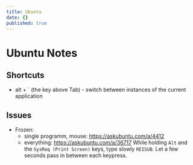 ```yaml
---
title: Ubuntu
date: {}
published: true
---
```


# Ubuntu Notes

## Shortcuts

* alt + \` (the key above Tab) - switch between instances of the current application


## Issues

* Frozen:
  * single programm, mouse: https://askubuntu.com/a/4412
  * everything: https://askubuntu.com/a/36717 While holding `Alt` and the `SysReq (Print Screen)` keys, type slowly `REISUB`. Let a few seconds pass in between each keypress.
